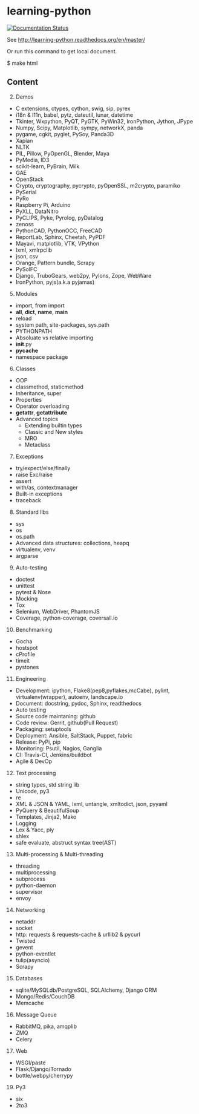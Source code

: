 learning-python
===============

[![Documentation Status](https://readthedocs.org/projects/learning-python/badge/?version=master)](https://readthedocs.org/projects/learning-python/?badge=master)
                
See http://learning-python.readthedocs.org/en/master/

Or run this command to get local document.

  $ make html

Content
-------

2. Demos
  - C extensions, ctypes, cython, swig, sip, pyrex
  - i18n & l11n, babel, pytz, dateutil, lunar, datetime
  - Tkinter, Wxpython, PyQT, PyGTK, PyWin32, IronPython, Jython, JPype
  - Numpy, Scipy, Matplotlib, sympy, networkX, panda
  - pygame, cgkit, pyglet, PySoy, Panda3D
  - Xapian
  - NLTK
  - PIL, Pillow, PyOpenGL, Blender, Maya
  - PyMedia, ID3
  - scikit-learn, PyBrain, Milk
  - GAE
  - OpenStack
  - Crypto, cryptography, pycrypto, pyOpenSSL, m2crypto, paramiko
  - PySerial
  - PyRo
  - Raspberry Pi, Arduino
  - PyXLL, DataNitro
  - PyCLIPS, Pyke, Pyrolog, pyDatalog
  - zenoss
  - PythonCAD, PythonOCC, FreeCAD
  - ReportLab, Sphinx, Cheetah, PyPDF
  - Mayavi, matplotlib, VTK, VPython
  - lxml, xmlrpclib
  - json, csv
  - Orange, Pattern bundle, Scrapy
  - PySolFC
  - Django, TruboGears, web2py, Pylons, Zope, WebWare
  - IronPython, pyjs(a.k.a pyjamas)
5. Modules
  - import, from import
  - __all__, __dict__, __name__, __main__
  - reload
  - system path, site-packages, sys.path
  - PYTHONPATH
  - Absoluate vs relative importing
  - __init__.py
  - __pycache__
  - namespace package
6. Classes
  - OOP
  - classmethod, staticmethod
  - Inheritance, super
  - Properties
  - Operator overloading
  - __getattr__, __getattribute__
  - Advanced topics
    - Extending builtin types
    - Classic and New styles
    - MRO
    - Metaclass
7. Exceptions
  - try/expect/else/finally
  - raise Exc/raise
  - assert
  - with/as, contextmanager
  - Built-in exceptions
  - traceback
8. Standard libs
  - sys
  - os
  - os.path
  - Advanced data structures: collections, heapq
  - virtualenv, venv
  - argparse
9. Auto-testing
  - doctest
  - unittest
  - pytest & Nose
  - Mocking
  - Tox
  - Selenium, WebDriver, PhantomJS
  - Coverage, python-coverage, coversall.io
10. Benchmarking
  - Gocha
  - hostspot
  - cProfile
  - timeit
  - pystones
11. Engineering
  - Development: ipython, Flake8(pep8,pyflakes,mcCabe), pylint, virtualenv(wrapper), autoenv, landscape.io
  - Document: docstring, pydoc, Sphinx, readthedocs
  - Auto testing
  - Source code maintaning: github
  - Code review: Gerrit, github(Pull Request)
  - Packaging: setuptools
  - Deployment: Ansible, SaltStack, Puppet, fabric
  - Release: PyPi, pip
  - Monitoring: Psutil, Nagios, Ganglia
  - CI: Travis-CI, Jenkins/buildbot
  - Agile & DevOp
12. Text processing
  - string types, std string lib
  - Unicode, py3
  - re
  - XML & JSON & YAML, lxml, untangle, xmltodict, json, pyyaml
  - PyQuery & BeautifulSoup
  - Templates, Jinja2, Mako
  - Logging
  - Lex & Yacc, ply
  - shlex
  - safe evaluate, abstruct syntax tree(AST)
13. Multi-processing & Multi-threading
  - threading
  - multiprocessing
  - subprocess
  - python-daemon
  - supervisor
  - envoy
14. Networking
  - netaddr
  - socket
  - http: requests & requests-cache & urllib2 & pycurl
  - Twisted
  - gevent
  - python-eventlet
  - tulip(asyncio)
  - Scrapy
15. Databases
  - sqlite/MySQLdb/PostgreSQL, SQLAlchemy, Django ORM
  - Mongo/Redis/CouchDB
  - Memcache
16. Message Queue
  - RabbitMQ, pika, amqplib
  - ZMQ
  - Celery
17. Web
  - WSGI/paste
  - Flask/Django/Tornado
  - bottle/webpy/cherrypy
19. Py3
  - six
  - 2to3
